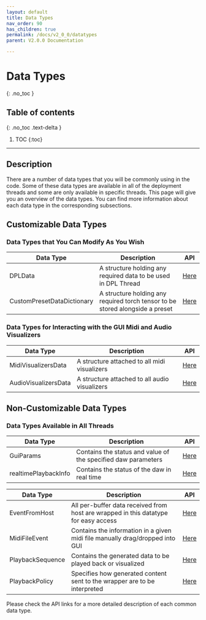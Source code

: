 ```yaml
---
layout: default
title: Data Types 
nav_order: 90
has_children: true
permalink: /docs/v2_0_0/datatypes
parent: V2.0.0 Documentation

---
```


# Data Types
{: .no_toc }

## Table of contents
{: .no_toc .text-delta }

1. TOC
{:toc}

---


## Description

There are a number of data types that you will be commonly using in the code. Some of these data types are available in 
all of the deployment threads and some are only available in specific threads. This page will give you an overview of
the data types. You can find more information about each data type in the corresponding subsections.

## Customizable Data Types
### Data Types that You Can Modify As You Wish

| Data Type | Description                                                                       | API                                                                       |
|-----------|-----------------------------------------------------------------------------------|---------------------------------------------------------------------------|
| DPLData   | A structure holding any required data to be used in DPL Thread                    | [Here]({{site.baseurl}}/docs/v2_0_0/datatypes/DPLData)                    |
| CustomPresetDataDictionary   | A structure holding any required torch tensor to be stored alongside a preset | [Here]({{site.baseurl}}/docs/v2_0_0/datatypes/CustomPresetDataDictionary) |

### Data Types for Interacting with the GUI Midi and Audio Visualizers

| Data Type | Description                                  | API                                             |
|-----------|----------------------------------------------|-------------------------------------------------|
|MidiVisualizersData| A structure attached to all midi visualizers | [Here]({{site.baseurl}}/docs/v2_0_0/datatypes/MidiVisualizersData)                      |
|AudioVisualizersData| A structure attached to all audio visualizers | [Here]({{site.baseurl}}/docs/v2_0_0/datatypes/AudioVisualizersData)                      |

## Non-Customizable Data Types
### Data Types Available in All Threads

| Data Type           | Description                                                                               | API                                          |
|---------------------|--------------------------------------------------------------------------------------------|----------------------------------------------|
| GuiParams           | Contains the status and value of the specified daw parameters                              | [Here]({{site.baseurl}}/docs/v2_0_0/datatypes/GuiParams) |
| realtimePlaybackInfo| Contains the status of the daw in real time                                                | [Here]({{site.baseurl}}/docs/v2_0_0/datatypes/RealtimePlaybackInfo)                     |


| Data Type           | Description                                                                                | API                                             |
|---------------------|--------------------------------------------------------------------------------------------|-------------------------------------------------|
| EventFromHost       | All per-buffer data received from host are wrapped in this datatype for easy access         | [Here]({{site.baseurl}}/docs/v2_0_0/datatypes/EventFromHost) |
| MidiFileEvent       | Contains the information in a given midi file manually drag/dropped into GUI               | [Here]({{site.baseurl}}/docs/v2_0_0/datatypes/MidiFileEvent)                        |
| PlaybackSequence    | Contains the generated data to be played back or visualized                                | [Here]({{site.baseurl}}/docs/v2_0_0/datatypes/PlaybackSequence)                        |
| PlaybackPolicy      | Specifies how generated content sent to the wrapper are to be interpreted                  | [Here]({{site.baseurl}}/docs/v2_0_0/datatypes/PlaybackPolicy)                        |

Please check the API links for a more detailed description of each common data type.

